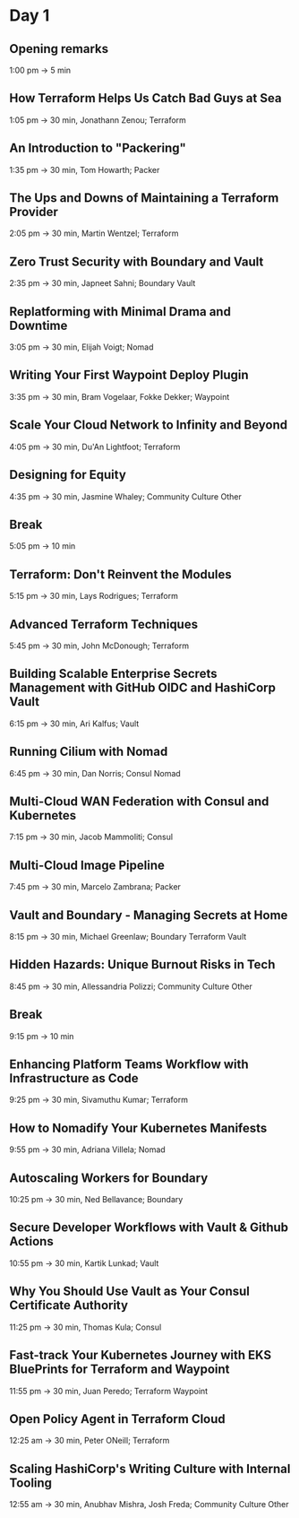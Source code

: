 # Day 1

## Opening remarks
1:00 pm → 5 min

## How Terraform Helps Us Catch Bad Guys at Sea
1:05 pm → 30 min, Jonathann Zenou; Terraform 

## An Introduction to "Packering"
1:35 pm → 30 min, Tom Howarth; Packer 

## The Ups and Downs of Maintaining a Terraform Provider
2:05 pm → 30 min, Martin Wentzel; Terraform 

## Zero Trust Security with Boundary and Vault
2:35 pm → 30 min, Japneet Sahni; Boundary Vault 

## Replatforming with Minimal Drama and Downtime
3:05 pm → 30 min, Elijah Voigt; Nomad 

## Writing Your First Waypoint Deploy Plugin
3:35 pm → 30 min, Bram Vogelaar, Fokke Dekker; Waypoint 

## Scale Your Cloud Network to Infinity and Beyond
4:05 pm → 30 min, Du'An Lightfoot; Terraform 

## Designing for Equity
4:35 pm → 30 min, Jasmine Whaley; Community Culture Other 

## Break
5:05 pm → 10 min

## Terraform: Don't Reinvent the Modules
5:15 pm → 30 min, Lays Rodrigues; Terraform 

## Advanced Terraform Techniques
5:45 pm → 30 min, John McDonough; Terraform 

## Building Scalable Enterprise Secrets Management with GitHub OIDC and HashiCorp Vault
6:15 pm → 30 min, Ari Kalfus; Vault 

## Running Cilium with Nomad
6:45 pm → 30 min, Dan Norris; Consul Nomad 

## Multi-Cloud WAN Federation with Consul and Kubernetes
7:15 pm → 30 min, Jacob Mammoliti; Consul 

## Multi-Cloud Image Pipeline
7:45 pm → 30 min, Marcelo Zambrana; Packer 

## Vault and Boundary - Managing Secrets at Home
8:15 pm → 30 min, Michael Greenlaw; Boundary Terraform Vault 

## Hidden Hazards: Unique Burnout Risks in Tech
8:45 pm → 30 min, Allessandria Polizzi; Community Culture Other 

## Break
9:15 pm → 10 min

## Enhancing Platform Teams Workflow with Infrastructure as Code
9:25 pm → 30 min, Sivamuthu Kumar; Terraform 

## How to Nomadify Your Kubernetes Manifests
9:55 pm → 30 min, Adriana Villela; Nomad 

## Autoscaling Workers for Boundary
10:25 pm → 30 min, Ned Bellavance; Boundary 

## Secure Developer Workflows with Vault & Github Actions
10:55 pm → 30 min, Kartik Lunkad; Vault 

## Why You Should Use Vault as Your Consul Certificate Authority
11:25 pm → 30 min, Thomas Kula; Consul 

## Fast-track Your Kubernetes Journey with EKS BluePrints for Terraform and Waypoint
11:55 pm → 30 min, Juan Peredo; Terraform Waypoint 

## Open Policy Agent in Terraform Cloud
12:25 am → 30 min, Peter ONeill; Terraform 

## Scaling HashiCorp's Writing Culture with Internal Tooling
12:55 am → 30 min, Anubhav Mishra, Josh Freda; Community Culture Other 
